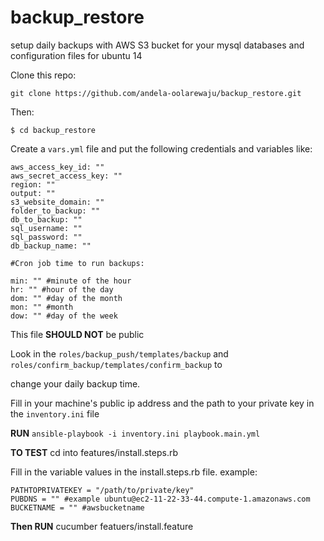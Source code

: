 # backup_restore

setup daily backups with AWS S3 bucket for your mysql databases and configuration files for ubuntu 14

Clone this repo: 

```git clone https://github.com/andela-oolarewaju/backup_restore.git ```

Then:

```$ cd backup_restore```

Create a ```vars.yml``` file and put the following credentials and variables like:

```
aws_access_key_id: ""
aws_secret_access_key: ""
region: ""
output: ""
s3_website_domain: ""
folder_to_backup: ""
db_to_backup: ""
sql_username: ""
sql_password: ""
db_backup_name: ""

#Cron job time to run backups:

min: "" #minute of the hour 
hr: "" #hour of the day
dom: "" #day of the month
mon: "" #month
dow: "" #day of the week

```

This file **SHOULD NOT** be public

Look in the ```roles/backup_push/templates/backup``` and  ```roles/confirm_backup/templates/confirm_backup``` to 

change your daily backup time.

Fill in your machine's public ip address and the path to your private key in the ```inventory.ini``` file

**RUN** `ansible-playbook -i inventory.ini playbook.main.yml`

**TO TEST**
cd into features/install.steps.rb

Fill in the variable values in the install.steps.rb file. example:
```
PATHTOPRIVATEKEY = "/path/to/private/key"
PUBDNS = "" #example ubuntu@ec2-11-22-33-44.compute-1.amazonaws.com
BUCKETNAME = "" #awsbucketname
```

**Then RUN** cucumber featuers/install.feature